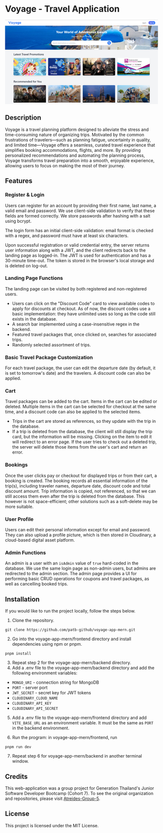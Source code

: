 # Voyage - Travel Application

![Landing Page](assets/images/landing-page.png)

## Description

Voyage is a travel planning platform designed to alleviate the stress and time-consuming nature of organizing trips. Motivated by the common frustrations of travelers—such as planning fatigue, uncertainty in quality, and limited time—Voyage offers a seamless, curated travel experience that simplifies booking accommodations, flights, and more. By providing personalized recommendations and automating the planning process, Voyage transforms travel preparation into a smooth, enjoyable experience, allowing users to focus on making the most of their journey.

## Features

### Register & Login
Users can register for an account by providing their first name, last name, a valid email and password. We use client-side validation to verify that these fields are formed correctly. We store passwords after hashing with a salt using bcrypt. 

The login form has an initial client-side validation: email format is checked with a regex, and password must have at least six characters. 

Upon successful registration or valid credential entry, the server returns user information along with a JWT, and the client redirects back to the landing page as logged-in. The JWT is used for authentication and has a 30-minute time-out. The token is stored in the browser's local storage and is deleted on log-out.

### Landing Page Functions
The landing page can be visited by both registered and non-registered users. 
- Users can click on the "Discount Code" card to view available codes to apply for discounts at checkout. As of now, the discount codes use a basic implementation: they have unlimited uses so long as the code still exists in the database.
- A search bar implemented using a case-insensitive regex in the backend.
- Featured travel packages that, once clicked on, searches for associated trips. 
- Randomly selected assortment of trips.

### Basic Travel Package Customization
For each travel package, the user can edit the departure date (by default, it is set to tomorrow's date) and the travelers. A discount code can also be applied. 

### Cart
Travel packages can be added to the cart. Items in the cart can be edited or deleted. Multiple items in the cart can be selected for checkout at the same time, and a discount code can also be applied to the selected items. 
- Trips in the cart are stored as references, so they update with the trip in the database. 
- If a trip is deleted from the database, the client will still display the trip card, but the information will be missing. Clicking on the item to edit it will redirect to an error page. If the user tries to check out a deleted trip, the server will delete those items from the user's cart and return an error. 

### Bookings
Once the user clicks pay or checkout for displayed trips or from their cart, a booking is created. The booking records all essential information of the trip(s), including traveler names, departure date, discount code and total discount amount. Trip information is copied, not referenced, so that we can still access them even after the trip is deleted from the database. This however is not space-efficient; other solutions such as a soft-delete may be more suitable.

### User Profile
Users can edit their personal information except for email and password. They can also upload a profile picture, which is then stored in Cloudinary, a cloud-based digital asset platform. 

### Admin Functions
An admin is a user with an `isAdmin` value of `true` hard-coded in the database. We use the same login page as non-admin users, but admins are redirected to the admin section. The admin page provides a UI for performing basic CRUD operations for coupons and travel packages, as well as cancelling booked trips.

## Installation

If you would like to run the project locally, follow the steps below. 

1. Clone the repository.

```
git clone https://github.com/patb-github/voyage-app-mern.git
```

2. Go into the voyage-app-mern/frontend directory and install dependencies using npm or pnpm.

```
pnpm install
```

3. Repeat step 2 for the voyage-app-mern/backend directory.
4. Add a .env file to the voyage-app-mern/backend directory and add the following environment variables:
- `MONGO_URI` - connection string for MongoDB
- `PORT` - server port
- `JWT_SECRET` - secret key for JWT tokens
- `CLOUDINARY_CLOUD_NAME`
- `CLOUDINARY_API_KEY`
- `CLOUDINARY_API_SECRET` 

5. Add a .env file to the voyage-app-mern/frontend directory and add `VITE_BASE_URL` as an environment variable. It must be the same as `PORT` in the backend environment.

6. Run the program: in voyage-app-mern/frontend, run
```
pnpm run dev
```
7. Repeat step 6 for voyage-app-mern/backend in another terminal window.
## Credits

This web-application was a group project for Generation Thailand's Junior Software Developer Bootcamp (Cohort 7). To see the original organization and repositories, please visit [Atreides-Group-5](https://github.com/Atreides-Group-5).

## License

This project is licensed under the MIT License.